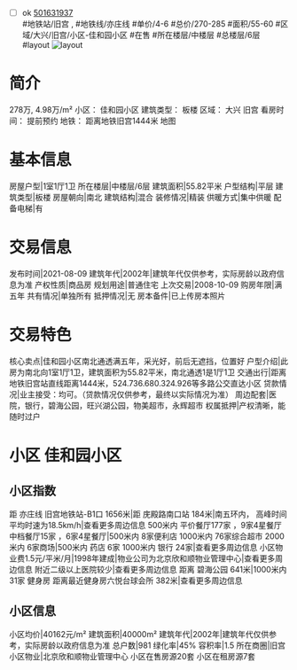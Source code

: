 - [ ] ok [501631937](https://bj.5i5j.com/ershoufang/501631937.html)  
 #地铁站/旧宫 ,  #地铁线/亦庄线
#单价/4-6 #总价/270-285 #面积/55-60   #区域/大兴/旧宫/小区-佳和园小区 #在售 #所在楼层/中楼层 #总楼层/6层 #layout 
![layout](http://image2a.5i5j.com/bdir/layout/615e4805b210489290385ec373c9a003.jpg_P5.jpg) 
# 简介 
 278万,  4.98万/m² 
小区： 佳和园小区
建筑类型： 板楼
区域： 大兴 旧宫
看房时间： 提前预约
地铁： 距离地铁旧宫1444米 地图
# 基本信息 
 房屋户型|1室1厅1卫
所在楼层|中楼层/6层
建筑面积|55.82平米
户型结构|平层
建筑类型|板楼
房屋朝向|南北
建筑结构|混合
装修情况|精装
供暖方式|集中供暖
配备电梯|有
# 交易信息 
 发布时间|2021-08-09
建筑年代|2002年|建筑年代仅供参考，实际房龄以政府信息为准
产权性质|商品房
规划用途|普通住宅
上次交易|2008-10-09
购房年限|满五年
共有情况|单独所有
抵押情况|无
房本备件|已上传房本照片
# 交易特色 
 核心卖点|佳和园小区南北通透满五年，采光好，前后无遮挡，位置好
户型介绍|此房为南北向1室1厅1卫，建筑面积为55.82平米，南北通透1是1厅1卫
交通出行|距离地铁旧宫站直线距离1444米，524.736.680.324.926等多路公交直达小区
贷款情况|业主接受：均可。（贷款情况仅供参考，最终以实际情况为准）
周边配套|医院，银行，碧海公园，旺兴湖公园，物美超市，永辉超市
权属抵押|产权清晰，能随时过户
# 小区 佳和园小区
## 小区指数 
 距 亦庄线 旧宫地铁站-B1口 1656米|距 庑殿路南口站 184米|南五环内， 高峰时间平均时速为18.5km/h|查看更多周边信息
500米内 平价餐厅177家 ，9家4星餐厅
中档餐厅15家 ，6家4星餐厅|500米内 8家便利店
1000米内 76家综合超市
2000米内 6家商场|500米内 药店 6家
1000米内 银行 24家|查看更多周边信息
小区物业费1.5元/平米/月|1998年建成|物业公司为北京欣和顺物业管理中心|查看更多周边信息
附近二级以上医院较少|查看更多周边信息
距离 碧海公园 641米|1000米内 31家 健身房
距离最近健身房六悦台球会所 382米|查看更多周边信息
## 小区信息 
 小区均价|40162元/m²
建筑面积|40000m²
建筑年代|2002年|建筑年代仅供参考，实际房龄以政府信息为准
总户数|981
绿化率|45%
容积率|1.5
所在商圈|旧宫
小区物业|北京欣和顺物业管理中心
小区在售房源20套
小区在租房源7套
